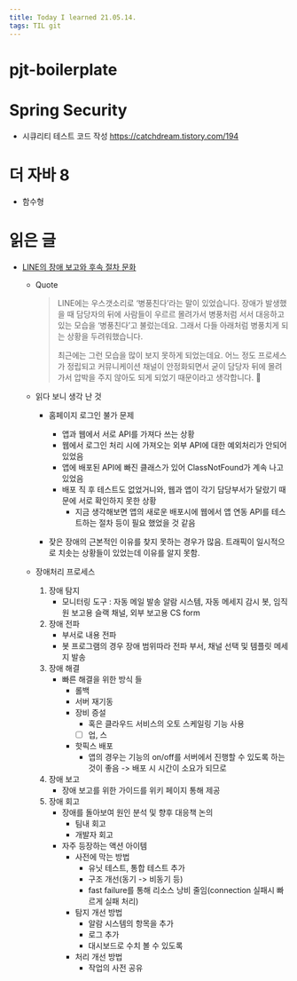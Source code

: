 ```yaml
---
title: Today I learned 21.05.14.
tags: TIL git
---
```






# pjt-boilerplate





# Spring Security

- 시큐리티 테스트 코드 작성 https://catchdream.tistory.com/194



# 더 자바 8

- 함수형



# 읽은 글

- [LINE의 장애 보고와 후속 절차 문화](https://engineering.linecorp.com/ko/blog/line-failure-reporting-and-follow-up-process-culture/)

  - Quote

    >LINE에는 우스갯소리로 ‘병풍친다’라는 말이 있었습니다. 장애가 발생했을 때 담당자의 뒤에 사람들이 우르르 몰려가서 병풍처럼 서서 대응하고 있는 모습을 ‘병풍친다’고 불렀는데요. 그래서 다들 아래처럼 병풍치게 되는 상황을 두려워했습니다.
    >
    >
    >최근에는 그런 모습을 많이 보지 못하게 되었는데요. 어느 정도 프로세스가 정립되고 커뮤니케이션 채널이 안정화되면서 굳이 담당자 뒤에 몰려가서 압박을 주지 않아도 되게 되었기 때문이라고 생각합니다. 🙂 

  - 읽다 보니 생각 난 것

    - 홈페이지 로그인 불가 문제
      - 앱과 웹에서 서로 API를 가져다 쓰는 상황
      - 웹에서 로그인 처리 시에 가져오는 외부 API에 대한 예외처리가 안되어 있었음
      - 앱에 배포된 API에 빠진 클래스가 있어 ClassNotFound가 계속 나고 있었음
      - 배포 직 후 테스트도 없었거니와, 웹과 앱이 각기 담당부서가 달랐기 때문에 서로 확인하지 못한 상황
        - 지금 생각해보면 앱의 새로운 배포시에 웹에서 앱 연동 API를 테스트하는 절차 등이 필요 했었을 것 같음

    - 잦은 장애의 근본적인 이유를 찾지 못하는 경우가 많음. 트래픽이 일시적으로 치솟는 상황들이 있었는데 이유를 알지 못함.

  - 장애처리 프로세스

    1. 장애 탐지
       - 모니터링 도구 : 자동 메일 발송 알람 시스템, 자동 메세지 감시 봇,  임직원 보고용 슬랙 채널, 외부 보고용 CS form
    2. 장애 전파
       - 부서로 내용 전파
       - 봇 프로그램의 경우 장애 범위따라 전파 부서, 채널 선택 및 템플릿 메세지 발송
    3. 장애 해결
       - 빠른 해결을 위한 방식 들
         - 롤백
         - 서버 재기동
         - 장비 증설
           - 혹은 클라우드 서비스의 오토 스케일링 기능 사용
           - [ ] 업, 스
         - 핫픽스 배포
           - 앱의 경우는 기능의 on/off를 서버에서 진행할 수 있도록 하는 것이 좋음 -> 배포 시 시간이 소요가 되므로
    4. 장애 보고
       - 장애 보고를 위한 가이드를 위키 페이지 통해 제공
    5. 장애 회고
       - 장애를 돌아보여 원인 분석 및 향후 대응책 논의
         - 팀내 회고
         - 개발자 회고
       - 자주 등장하는 액션 아이템
         - 사전에 막는 방법
           - 유닛 테스트, 통합 테스트 추가
           - 구조 개선(동기 -> 비동기 등)
           - fast failure를 통해 리소스 낭비 줄임(connection 실패시 빠르게 실패 처리)
         - 탐지 개선 방법
           - 알람 시스템의 항목을 추가
           - 로그 추가
           - 대시보드로 수치 볼 수 있도록
         - 처리 개선 방법
           - 작업의 사전 공유